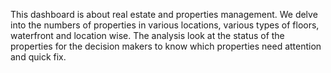 This dashboard is about real estate and properties management. We delve into the numbers of properties in various locations, various types of floors, waterfront and
location wise.
The analysis look at the status of the properties for the decision makers to know which properties need attention and quick fix. 



